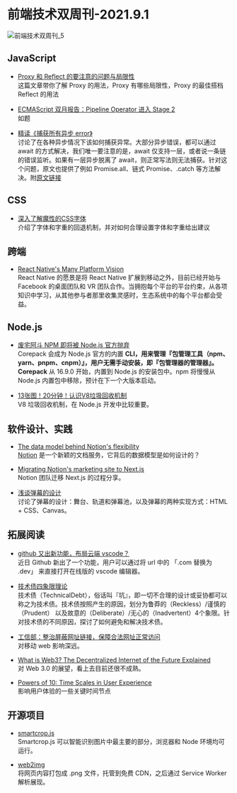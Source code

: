 # 前端技术双周刊-2021.9.1

![前端技术双周刊_5](https://user-images.githubusercontent.com/9262426/133365355-b3feb0ab-a3db-4659-ab39-1b15bccc869e.png)

## JavaScript

- [Proxy 和 Reflect 的要注意的问题与局限性](https://zhuanlan.zhihu.com/p/407282042)
<br>这篇文章带你了解 Proxy 的用法，Proxy 有哪些局限性，Proxy 的最佳搭档 Reflect 的用法

- [ECMAScript 双月报告：Pipeline Operator 进入 Stage 2](https://mp.weixin.qq.com/s?__biz=Mzg4MjE5OTI4Mw==&mid=2247488881&idx=1&sn=ddc988a16cb5fb1c9b34b3a14ceb28c1&scene=21)
<br>如题

- [精读《捕获所有异步 error》](https://zhuanlan.zhihu.com/p/407228656)
<br>讨论了在各种异步情况下该如何捕获异常。大部分异步错误，都可以通过 await 的方式解决，我们唯一要注意的是，await 仅支持一层，或者说一条链的错误监听。如果有一层异步脱离了 await，则正常写法则无法捕获。针对这个问题，原文也提供了例如 Promise.all、链式 Promise、.catch 等方法解决。附[原文链接](https://advancedweb.hu/how-to-avoid-uncaught-async-errors-in-javascript/)

## CSS

- [深入了解魔性的CSS字体](https://mp.weixin.qq.com/s/XjLfsQH78XEDQ4xCd_FHlw)
<br>介绍了字体和字重的回退机制，并对如何合理设置字体和字重给出建议

## 跨端

- [React Native's Many Platform Vision](https://reactnative.dev/blog/2021/08/26/many-platform-vision)
<br>React Native 的愿景是将 React Native 扩展到移动之外，目前已经开始与 Facebook 的桌面团队和 VR 团队合作。当拥抱每个平台的平台约束，从各项知识中学习，从其他参与者那里收集灵感时，生态系统中的每个平台都会受益。

## Node.js

- [废宅阿斗 NPM 即将被 Node.js 官方抛弃](https://zhuanlan.zhihu.com/p/408122100)
<br>Corepack 会成为 Node.js 官方的内置 **CLI，用来管理『包管理工具（npm、yarn、pnpm、cnpm）』，用户无需手动安装，即『包管理器的管理器』。Corepack** 从 16.9.0 开始，内置到 Node.js 的安装包中。npm 将慢慢从 Node.js 内置包中移除，预计在下一个大版本启动。

- [13张图！20分钟！认识V8垃圾回收机制](https://mp.weixin.qq.com/s/VbAUPGt3sUVzEQHxWYmlBw)
<br>V8 垃圾回收机制，在 Node.js 开发中比较重要。

## 软件设计、实践

- [The data model behind Notion's flexibility](https://www.notion.so/blog/data-model-behind-notion)
<br>[Notion](https://www.notion.so/) 是一个新颖的文档服务，它背后的数据模型是如何设计的？

- [Migrating Notion's marketing site to Next.js](https://www.notion.so/blog/migrating-notion-marketing-to-next-js)
<br>Notion 团队迁移 Next.js 的过程分享。

- [浅谈弹幕的设计](https://mp.weixin.qq.com/s?__biz=MzkxNTIwMzU5OQ==&mid=2247487416&idx=1&sn=e6f3e61bd722803565fda608ab975a31)
<br>讨论了弹幕的设计：舞台、轨道和弹幕池，以及弹幕的两种实现方式：HTML + CSS、Canvas。

## 拓展阅读

- [github 又出新功能，布局云端 vscode？](https://mp.weixin.qq.com/s/fRdEkLvxNI2cEGbVJ6pxBA)
<br>近日 Github 新出了一个功能，用户可以通过将 url 中的 「.com 替换为 .dev」 来直接打开在线版的 vscode 编辑器。

- [技术债四象限理论](https://xie.infoq.cn/article/e2bdb0789216f0c6a132d3812)
<br>技术债（TechnicalDebt），俗话叫『坑』，即一切不合理的设计或妥协都可以称之为技术债。技术债按照产生的原因，划分为鲁莽的（Reckless）/谨慎的（Prudent） 以及故意的（Deliberate）/无心的（Inadvertent）4个象限。针对技术债的不同原因，探讨了如何避免和解决技术债。

- [工信部：整治屏蔽网址链接，保障合法网址正常访问](https://finance.sina.com.cn/tech/2021-09-13/doc-iktzqtyt5759010.shtml?utm_source=pocket_mylist)
<br>对移动 web 影响深远。

- [What is Web3? The Decentralized Internet of the Future Explained](https://www.freecodecamp.org/news/what-is-web3)
<br>对 Web 3.0 的展望，看上去目前还很不成熟。

- [Powers of 10: Time Scales in User Experience](https://www.nngroup.com/articles/powers-of-10-time-scales-in-ux)
<br>影响用户体验的一些关键时间节点

## 开源项目

- [smartcrop.js](https://github.com/jwagner/smartcrop.js)
<br>Smartcrop.js 可以智能识别图片中最主要的部分，浏览器和 Node 环境均可运行。

- [web2img](https://github.com/EtherDream/web2img)
<br>将网页内容打包成 .png 文件，托管到免费 CDN，之后通过 Service Worker 解析展现。
